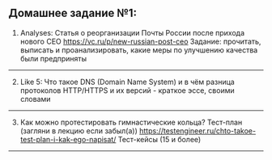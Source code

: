## Домашнее задание №1:

1. Analyses: Статья о реорганизации Почты России после прихода нового CEO https://vc.ru/p/new-russian-post-ceo
Задание: прочитать, выписать и проанализировать, какие меры по улучшению качества были предприняты 
-----------------------
2. Like 5: 
Что такое DNS (Domain Name System) и в чём разница протоколов HTTP/HTTPS и их версий - краткое эссе, своими словами
---------------------------------
3. Как можно протестировать гимнастические кольца? 
Тест-план (загляни в лекцию если забыл(а))
https://testengineer.ru/chto-takoe-test-plan-i-kak-ego-napisat/
Тест-кейсы (15 и более)
------------------------------


